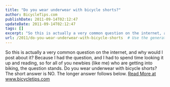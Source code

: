 ```yaml
---
title: "Do you wear underwear with bicycle shorts?"
author: BicycleTips.com
publishDate: 2011-09-14T02:12:47
updateDate: 2011-09-14T02:12:47
tags: []
excerpt: "So this is actually a very common question on the internet, and why would I post about it? Because I had the question, and I had to spend time looking it up and reading, so for all of you newbies (like me) who are getting into biking, the question stands. Do you wear underwear with bicycle shorts? The short answer is NO. The longer answer follows below."
url: /2011/do-you-wear-underwear-with-bicycle-shorts  # Use the generated URL with year
---
```

So this is actually a very common question on the internet, and why would I post about it? Because I had the question, and I had to spend time looking it up and reading, so for all of you newbies (like me) who are getting into biking, the question stands. Do you wear underwear with bicycle shorts? The short answer is NO. The longer answer follows below. <a href="https://www.bicycletips.com/tips/aid/13">Read More at www.bicycletips.com</a>
